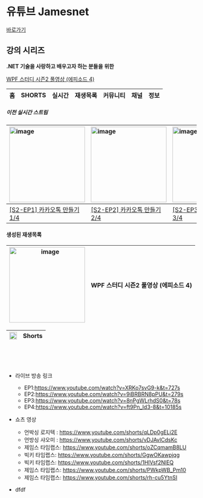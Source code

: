 # 유튜브 Jamesnet

[바로가기](https://www.youtube.com/channel/@jamesnet214)

## 강의 시리즈
**.NET 기술을 사랑하고 배우고자 하는 분들을 위한** 

[WPF 스터디 시즌2 풀영상 (에피소드 4)](#)



| 홈 | SHORTS | 실시간 | 재생목록 | 커뮤니티 | 채널 | 정보 |
|:---:|:---:|:---:|:---:|:---:|:---:|:---:|

##### 이전 실시간 스트림

| <img width="200" alt="image" src="https://user-images.githubusercontent.com/101777355/234075828-373c0acc-49c7-42bd-b019-80f000624bbf.jpg"> | <img width="200" alt="image" src="https://user-images.githubusercontent.com/101777355/234076362-801fb209-ddbc-4104-bf0d-8182ca30407b.jpg"> |<img width="200" alt="image" src="https://user-images.githubusercontent.com/101777355/234076454-77a92798-bfed-4c8d-9ae6-6f9199511b09.jpg"> |<img width="200" alt="image" src="https://user-images.githubusercontent.com/101777355/234076516-0ac8d136-ef83-474b-9bf4-eec525915f03.jpg"> |
|:---|:---|:---|:---|
| [[S2-EP1] 카카오톡 만들기1/4](https://www.youtube.com/live/XRKo7svG9-k?feature=share) | [[S2-EP2] 카카오톡 만들기2/4](https://www.youtube.com/live/9iBRBRN8pPU?feature=share) | [[S2-EP3] 카카오톡 만들기3/4](https://www.youtube.com/live/8nPgWLrhdS0?feature=share) | [[S2-EP4] 카카오톡 만들기4/4](https://www.youtube.com/live/ft9Pn_Id3-8?feature=share) |


#### 생성된 재생목록
| <img width="200" alt="image" src="https://user-images.githubusercontent.com/101777355/234085507-301245a5-bddc-4ce3-a1ad-31beb4a44b74.jpg"> | WPF 스터디 시즌2 풀영상 (에피소드 4) |
|:---:|:---:|


| <img width="20" alt="image" src="https://user-images.githubusercontent.com/101777355/234078794-1e96d806-f5a0-4837-8280-19280e8b8432.png"> |Shorts|
|:---:|:---:|

<br/>


<br/>
<br/>

- 라이브 방송 링크 
  - EP1:https://www.youtube.com/watch?v=XRKo7svG9-k&t=727s
  - EP2:https://www.youtube.com/watch?v=9iBRBRN8pPU&t=279s
  - EP3:https://www.youtube.com/watch?v=8nPgWLrhdS0&t=78s
  - EP4:https://www.youtube.com/watch?v=ft9Pn_Id3-8&t=10185s
- 쇼츠 영상 
  - 언박싱 로지텍 : https://www.youtube.com/shorts/qLDp0gELj2E
  - 언방싱 샤오미 : https://www.youtube.com/shorts/vDJAvlCdsKc
  - 제임스 타임랩스: https://www.youtube.com/shorts/oZCqmamB8LU
  - 빅키 타임랩스: https://www.youtube.com/shorts/GgwOKawpjqg
  - 빅키 타임랩스: https://www.youtube.com/shorts/1HIVsf2NlEQ
  - 제임스 타임랩스: https://www.youtube.com/shorts/PWkpWB_Pm10
  - 제임스 타임랩스: https://www.youtube.com/shorts/rh-cu5YtnSI
  
- dfdf
